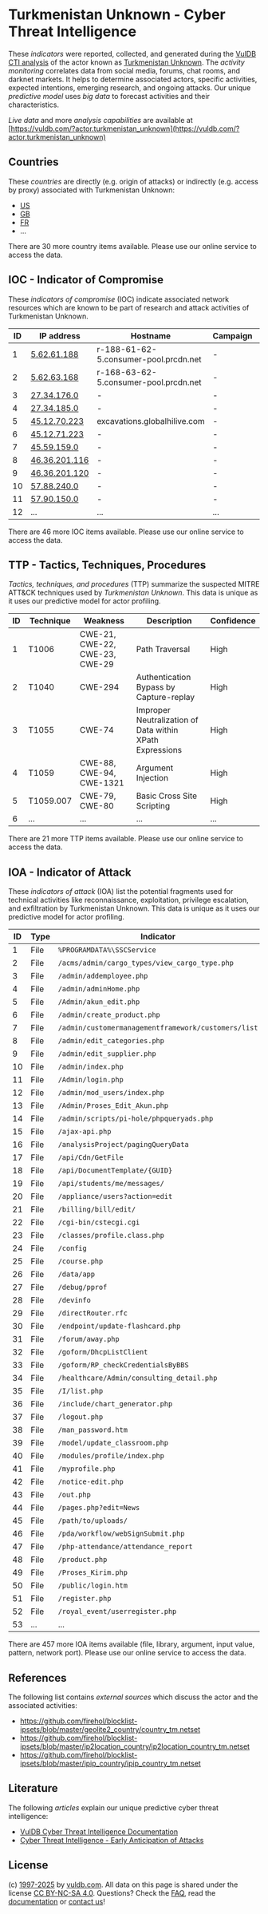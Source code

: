 # Turkmenistan Unknown - Cyber Threat Intelligence

These _indicators_ were reported, collected, and generated during the [VulDB CTI analysis](https://vuldb.com/?kb.cti) of the actor known as [Turkmenistan Unknown](https://vuldb.com/?actor.turkmenistan_unknown). The _activity monitoring_ correlates data from social media, forums, chat rooms, and darknet markets. It helps to determine associated actors, specific activities, expected intentions, emerging research, and ongoing attacks. Our unique _predictive model_ uses _big data_ to forecast activities and their characteristics.

_Live data_ and more _analysis capabilities_ are available at [https://vuldb.com/?actor.turkmenistan_unknown](https://vuldb.com/?actor.turkmenistan_unknown)

## Countries

These _countries_ are directly (e.g. origin of attacks) or indirectly (e.g. access by proxy) associated with Turkmenistan Unknown:

* [US](https://vuldb.com/?country.us)
* [GB](https://vuldb.com/?country.gb)
* [FR](https://vuldb.com/?country.fr)
* ...

There are 30 more country items available. Please use our online service to access the data.

## IOC - Indicator of Compromise

These _indicators of compromise_ (IOC) indicate associated network resources which are known to be part of research and attack activities of Turkmenistan Unknown.

ID | IP address | Hostname | Campaign | Confidence
-- | ---------- | -------- | -------- | ----------
1 | [5.62.61.188](https://vuldb.com/?ip.5.62.61.188) | r-188-61-62-5.consumer-pool.prcdn.net | - | High
2 | [5.62.63.168](https://vuldb.com/?ip.5.62.63.168) | r-168-63-62-5.consumer-pool.prcdn.net | - | High
3 | [27.34.176.0](https://vuldb.com/?ip.27.34.176.0) | - | - | High
4 | [27.34.185.0](https://vuldb.com/?ip.27.34.185.0) | - | - | High
5 | [45.12.70.223](https://vuldb.com/?ip.45.12.70.223) | excavations.globalhilive.com | - | High
6 | [45.12.71.223](https://vuldb.com/?ip.45.12.71.223) | - | - | High
7 | [45.59.159.0](https://vuldb.com/?ip.45.59.159.0) | - | - | High
8 | [46.36.201.116](https://vuldb.com/?ip.46.36.201.116) | - | - | High
9 | [46.36.201.120](https://vuldb.com/?ip.46.36.201.120) | - | - | High
10 | [57.88.240.0](https://vuldb.com/?ip.57.88.240.0) | - | - | High
11 | [57.90.150.0](https://vuldb.com/?ip.57.90.150.0) | - | - | High
12 | ... | ... | ... | ...

There are 46 more IOC items available. Please use our online service to access the data.

## TTP - Tactics, Techniques, Procedures

_Tactics, techniques, and procedures_ (TTP) summarize the suspected MITRE ATT&CK techniques used by _Turkmenistan Unknown_. This data is unique as it uses our predictive model for actor profiling.

ID | Technique | Weakness | Description | Confidence
-- | --------- | -------- | ----------- | ----------
1 | T1006 | CWE-21, CWE-22, CWE-23, CWE-29 | Path Traversal | High
2 | T1040 | CWE-294 | Authentication Bypass by Capture-replay | High
3 | T1055 | CWE-74 | Improper Neutralization of Data within XPath Expressions | High
4 | T1059 | CWE-88, CWE-94, CWE-1321 | Argument Injection | High
5 | T1059.007 | CWE-79, CWE-80 | Basic Cross Site Scripting | High
6 | ... | ... | ... | ...

There are 21 more TTP items available. Please use our online service to access the data.

## IOA - Indicator of Attack

These _indicators of attack_ (IOA) list the potential fragments used for technical activities like reconnaissance, exploitation, privilege escalation, and exfiltration by Turkmenistan Unknown. This data is unique as it uses our predictive model for actor profiling.

ID | Type | Indicator | Confidence
-- | ---- | --------- | ----------
1 | File | `%PROGRAMDATA%\SSCService` | High
2 | File | `/acms/admin/cargo_types/view_cargo_type.php` | High
3 | File | `/admin/addemployee.php` | High
4 | File | `/admin/adminHome.php` | High
5 | File | `/Admin/akun_edit.php` | High
6 | File | `/admin/create_product.php` | High
7 | File | `/admin/customermanagementframework/customers/list` | High
8 | File | `/admin/edit_categories.php` | High
9 | File | `/admin/edit_supplier.php` | High
10 | File | `/admin/index.php` | High
11 | File | `/Admin/login.php` | High
12 | File | `/admin/mod_users/index.php` | High
13 | File | `/Admin/Proses_Edit_Akun.php` | High
14 | File | `/admin/scripts/pi-hole/phpqueryads.php` | High
15 | File | `/ajax-api.php` | High
16 | File | `/analysisProject/pagingQueryData` | High
17 | File | `/api/Cdn/GetFile` | High
18 | File | `/api/DocumentTemplate/{GUID}` | High
19 | File | `/api/students/me/messages/` | High
20 | File | `/appliance/users?action=edit` | High
21 | File | `/billing/bill/edit/` | High
22 | File | `/cgi-bin/cstecgi.cgi` | High
23 | File | `/classes/profile.class.php` | High
24 | File | `/config` | Low
25 | File | `/course.php` | Medium
26 | File | `/data/app` | Medium
27 | File | `/debug/pprof` | Medium
28 | File | `/devinfo` | Medium
29 | File | `/directRouter.rfc` | High
30 | File | `/endpoint/update-flashcard.php` | High
31 | File | `/forum/away.php` | High
32 | File | `/goform/DhcpListClient` | High
33 | File | `/goform/RP_checkCredentialsByBBS` | High
34 | File | `/healthcare/Admin/consulting_detail.php` | High
35 | File | `/I/list.php` | Medium
36 | File | `/include/chart_generator.php` | High
37 | File | `/logout.php` | Medium
38 | File | `/man_password.htm` | High
39 | File | `/model/update_classroom.php` | High
40 | File | `/modules/profile/index.php` | High
41 | File | `/myprofile.php` | High
42 | File | `/notice-edit.php` | High
43 | File | `/out.php` | Medium
44 | File | `/pages.php?edit=News` | High
45 | File | `/path/to/uploads/` | High
46 | File | `/pda/workflow/webSignSubmit.php` | High
47 | File | `/php-attendance/attendance_report` | High
48 | File | `/product.php` | Medium
49 | File | `/Proses_Kirim.php` | High
50 | File | `/public/login.htm` | High
51 | File | `/register.php` | High
52 | File | `/royal_event/userregister.php` | High
53 | ... | ... | ...

There are 457 more IOA items available (file, library, argument, input value, pattern, network port). Please use our online service to access the data.

## References

The following list contains _external sources_ which discuss the actor and the associated activities:

* https://github.com/firehol/blocklist-ipsets/blob/master/geolite2_country/country_tm.netset
* https://github.com/firehol/blocklist-ipsets/blob/master/ip2location_country/ip2location_country_tm.netset
* https://github.com/firehol/blocklist-ipsets/blob/master/ipip_country/ipip_country_tm.netset

## Literature

The following _articles_ explain our unique predictive cyber threat intelligence:

* [VulDB Cyber Threat Intelligence Documentation](https://vuldb.com/?kb.cti)
* [Cyber Threat Intelligence - Early Anticipation of Attacks](https://www.scip.ch/en/?labs.20201022)

## License

(c) [1997-2025](https://vuldb.com/?kb.changelog) by [vuldb.com](https://vuldb.com/?kb.about). All data on this page is shared under the license [CC BY-NC-SA 4.0](https://creativecommons.org/licenses/by-nc-sa/4.0/). Questions? Check the [FAQ](https://vuldb.com/?kb.faq), read the [documentation](https://vuldb.com/?kb) or [contact us](https://vuldb.com/?contact)!
